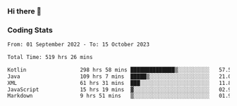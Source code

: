 ### Hi there 👋

<!--
**Girrafeec/girrafeec** is a ✨ _special_ ✨ repository because its `README.md` (this file) appears on your GitHub profile.

Here are some ideas to get you started:

- 🔭 I’m currently working on ...
- 🌱 I’m currently learning ...
- 👯 I’m looking to collaborate on ...
- 🤔 I’m looking for help with ...
- 💬 Ask me about ...
- 📫 How to reach me: ...
- 😄 Pronouns: ...
- ⚡ Fun fact: ...
-->

### Coding Stats
<!--START_SECTION:waka-->

```txt
From: 01 September 2022 - To: 15 October 2023

Total Time: 519 hrs 26 mins

Kotlin                 298 hrs 58 mins ██████████████▒░░░░░░░░░░   57.56 %
Java                   109 hrs 7 mins  █████▒░░░░░░░░░░░░░░░░░░░   21.01 %
XML                    61 hrs 31 mins  ███░░░░░░░░░░░░░░░░░░░░░░   11.84 %
JavaScript             15 hrs 19 mins  ▓░░░░░░░░░░░░░░░░░░░░░░░░   02.95 %
Markdown               9 hrs 51 mins   ▒░░░░░░░░░░░░░░░░░░░░░░░░   01.90 %
```

<!--END_SECTION:waka-->
